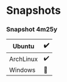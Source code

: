 # Snapshots

### Snapshot 4m25y

| Ubuntu | ✔️ |
| ------ | ------------------ |
| ArchLinux | ✔️ |
| Windows | 🔴 | 


